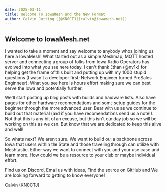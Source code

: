 ```yaml
---
date: 2025-03-11
title: Welcome To IowaMesh and the New Format
author: Calvin Jutting ([@KN0CTJ](calvin@iowamesh.net))
---
```



## Welcome to IowaMesh.net

I wanted to take a moment and say welcome to anybody whos joining us here a IowaMesh! What started out as a simple Meshmap, MQTT hosted server and connecting a group of folks from Iowa Radio Operators has evolved into what you see here today. I can't thank Ethan (@nv1k) for helping get the frame of this built and putting up with my 1000 stupid questions (I wasn't a developer first; Network Engineer turned PreSales Enginneer). What you see here is hours effort making sure we can best serve the Iowa and potentially further. 

We'll start posting up blog posts with builds and hardware lists. Also have pages for other hardware recomendations and some setup guides for the beginner through the more advanced user. Bear with us as we continue to build out that material (and if you have recomendations send us a note!). Not that this is any bit of an excuse, but this isn't our day job so we will be working on this as we can. But know that we are dedicated to keep this alive and well!

So whats next? We aren't sure. We want to build out a backbone across Iowa that users within the State and those traveling through can utilize with Meshtastic. Either way we want to connect with you and your use case and learn more. How could we be a resource to your club or maybe individual effort.

Find us on Discord, Email us with ideas, Find the source on GitHub and We are looking forward to getting to know everyone!


Calvin (KN0CTJ)
